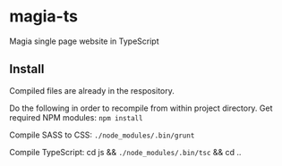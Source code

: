 # magia-ts
Magia single page website in TypeScript

## Install
Compiled files are already in the respository.

Do the following in order to recompile from within project directory.
Get required NPM modules:
`npm install`

Compile SASS to CSS:
`./node_modules/.bin/grunt`

Compile TypeScript:
cd js && `./node_modules/.bin/tsc` && cd ..